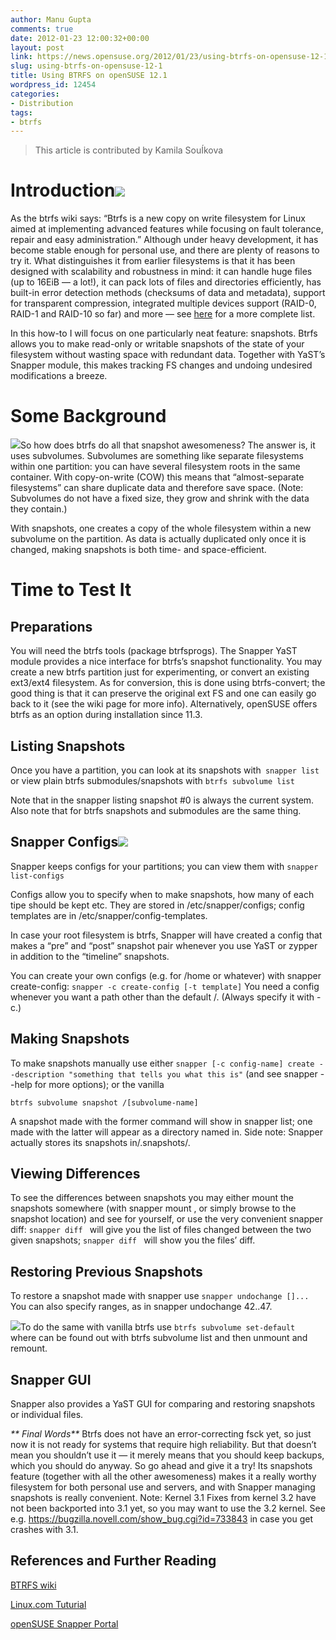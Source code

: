 ```yaml
---
author: Manu Gupta
comments: true
date: 2012-01-23 12:00:32+00:00
layout: post
link: https://news.opensuse.org/2012/01/23/using-btrfs-on-opensuse-12-1/
slug: using-btrfs-on-opensuse-12-1
title: Using BTRFS on openSUSE 12.1
wordpress_id: 12454
categories:
- Distribution
tags:
- btrfs
---
```


<blockquote>This article is contributed by Kamila SouÍkova</blockquote>




# Introduction[![](/wp-content/uploads/2012/01/opensuse.jpg)](http://news.opensuse.org/2012/01/23/using-btrfs-on-opensuse-12-1/opensuse-3/)




As the btrfs wiki says: “Btrfs is a new copy on write filesystem for Linux aimed at implementing advanced features while focusing on fault tolerance, repair and easy administration.” Although under heavy development, it has become stable enough for personal use, and there are plenty of reasons to try it. What distinguishes it from earlier filesystems is that it has been designed with scalability and robustness in mind: it can handle huge files (up to 16EiB — a lot!), it can pack lots of files and directories efficiently, has built-in error detection methods (checksums of data and metadata), support for transparent compression, integrated multiple devices support (RAID-0, RAID-1 and RAID-10 so far) and more — see [here](https://btrfs.wiki.kernel.org/#Features) for a more complete list.




In this how-to I will focus on one particularly neat feature: snapshots. Btrfs allows you to make read-only or writable snapshots of the state of your filesystem without wasting space with redundant data. Together with YaST’s Snapper module, this makes tracking FS changes and undoing undesired modifications a breeze.




<!-- more -->





# Some Background




[![](/wp-content/uploads/2012/01/1404627795_3f802006f2.jpg)](http://news.opensuse.org/2012/01/23/using-btrfs-on-opensuse-12-1/1404627795_3f802006f2/)So how does btrfs do all that snapshot awesomeness? The answer is, it uses subvolumes. Subvolumes are something like separate filesystems within one partition: you can have several filesystem roots in the same container. With copy-on-write (COW) this means that “almost-separate filesystems” can share duplicate data and therefore save space. (Note: Subvolumes do not have a fixed size, they grow and shrink with the data they contain.)




With snapshots, one creates a copy of the whole filesystem within a new subvolume on the partition. As data is actually duplicated only once it is changed, making snapshots is both time- and space-efficient.





# Time to Test It




## Preparations




You will need the btrfs tools (package btrfsprogs). The Snapper YaST module provides a nice interface for btrfs’s snapshot functionality. You may create a new btrfs partition just for experimenting, or convert an existing ext3/ext4 filesystem. As for conversion, this is done using btrfs-convert; the good thing is that it can preserve the original ext FS and one can easily go back to it (see the wiki page for more info). Alternatively, openSUSE offers btrfs as an option during installation since 11.3.





## Listing Snapshots


Once you have a partition, you can look at its snapshots with`
snapper list`
or view plain btrfs submodules/snapshots with
`btrfs subvolume list`

Note that in the snapper listing snapshot #0 is always the current system. Also note that for btrfs snapshots and submodules are the same thing.


## Snapper Configs[![](/wp-content/uploads/2012/01/702156156_4d006e9ea8.jpg)](http://news.opensuse.org/2012/01/23/using-btrfs-on-opensuse-12-1/702156156_4d006e9ea8/)


Snapper keeps configs for your partitions; you can view them with
`snapper list-configs`

Configs allow you to specify when to make snapshots, how many of each tipe should be kept etc. They are stored in /etc/snapper/configs; config templates are in /etc/snapper/config-templates.

In case your root filesystem is btrfs, Snapper will have created a config that makes a “pre” and “post” snapshot pair whenever you use YaST or zypper in addition to the “timeline” snapshots.

You can create your own configs (e.g. for /home or whatever) with snapper create-config:
`snapper -c create-config [-t template]`
You need a config whenever you want a path other than the default /. (Always specify it with -c.)


## Making Snapshots


To make snapshots manually use either
`snapper [-c config-name] create --description "something that tells you what this is"`
(and see snapper --help for more options); or the vanilla

`btrfs subvolume snapshot /[subvolume-name]`

A snapshot made with the former command will show in snapper list; one made with the latter will appear as a directory named in. Side note: Snapper actually stores its snapshots in/.snapshots/.


## Viewing Differences


To see the differences between snapshots you may either mount the snapshots somewhere (with snapper mount , or simply browse to the snapshot location) and see for yourself, or use the very convenient snapper diff:
`snapper diff `
will give you the list of files changed between the two given snapshots;
`snapper diff `
will show you the files’ diff.


## Restoring Previous Snapshots


To restore a snapshot made with snapper use
`snapper undochange []...`
You can also specify ranges, as in snapper undochange 42..47.

[![](/wp-content/uploads/2012/01/702135486_a5e71542b5.jpg)](http://news.opensuse.org/2012/01/23/using-btrfs-on-opensuse-12-1/702135486_a5e71542b5/)To do the same with vanilla btrfs use
`btrfs subvolume set-default `
where can be found out with btrfs subvolume list and then unmount and remount.


## Snapper GUI


Snapper also provides a YaST GUI for comparing and restoring snapshots or individual files.

_** Final Words**_
Btrfs does not have an error-correcting fsck yet, so just now it is not ready for systems that require high reliability. But that doesn’t mean you shouldn’t use it ­— it merely means that you should keep backups, which you should do anyway. So go ahead and give it a try! Its snapshots feature (together with all the other awesomeness) makes it a really worthy filesystem for both personal use and servers, and with Snapper managing snapshots is really convenient.
Note: Kernel 3.1
Fixes from kernel 3.2 have not been backported into 3.1 yet, so you may want to use the 3.2 kernel. See e.g. https://bugzilla.novell.com/show_bug.cgi?id=733843 in case you get crashes with 3.1.


## References and Further Reading


[BTRFS wiki](https://btrfs.wiki.kernel.org)

[Linux.com Tuturial](https://www.linux.com/learn/tutorials/533112-weekend-project-get-to-know-btrfs)

[openSUSE Snapper Portal](http://en.opensuse.org/Portal:Snapper)
